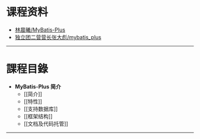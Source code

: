 # 课程资料

- [林晨曦/MyBatis-Plus](https://gitee.com/kaifacloud/mybatis-plus)
- [独立团二营营长张大彪/mybatis_plus](https://gitee.com/guojianwang/mybatis_plus/repository/archive/master.zip)

---

# 課程目錄

- **MyBatis-Plus 简介**
	- [[简介]]
	- [[特性]]
	- [[支持数据库]]
	- [[框架结构]]
	- [[文档及代码托管]]


---